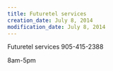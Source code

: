 ```yaml
---
title: Futuretel services
creation_date: July 8, 2014
modification_date: July 8, 2014
---
```



Futuretel services
905-415-2388

8am-5pm
